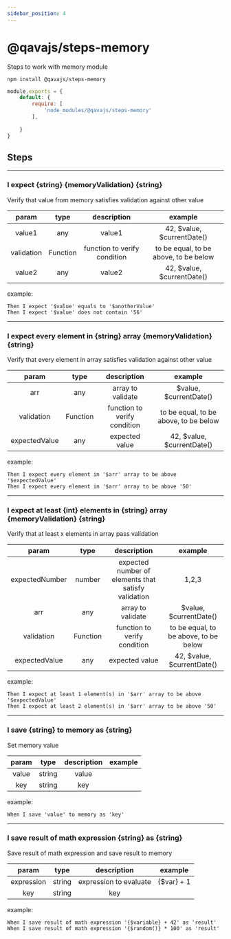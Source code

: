```yaml
---
sidebar_position: 4
---
```


# @qavajs/steps-memory
Steps to work with memory module

`npm install @qavajs/steps-memory`

```javascript
module.exports = {
    default: {
        require: [
            'node_modules/@qavajs/steps-memory'
        ],
        
    }
}
```
## Steps

---
### I expect {string} {memoryValidation} {string}

Verify that value from memory satisfies validation against other value

|   param    |   type   |         description          |                example                |
|:----------:|:--------:|:----------------------------:|:-------------------------------------:|
|   value1   |   any    |            value1            |      42, $value, $currentDate()       |
| validation | Function | function to verify condition | to be equal, to be above, to be below |
|   value2   |   any    |            value2            |      42, $value, $currentDate()       |

example:
```gherkin
Then I expect '$value' equals to '$anotherValue'
Then I expect '$value' does not contain '56'
```

---
### I expect every element in {string} array {memoryValidation} {string}

Verify that every element in array satisfies validation against other value

|     param      |   type   |         description          |                example                |
|:--------------:|:--------:|:----------------------------:|:-------------------------------------:|
|      arr       |   any    |      array to validate       |        $value, $currentDate()         |
|   validation   | Function | function to verify condition | to be equal, to be above, to be below |
| expectedValue  |   any    |        expected value        |      42, $value, $currentDate()       |

example:
```gherkin
Then I expect every element in '$arr' array to be above '$expectedValue'
Then I expect every element in '$arr' array to be above '50'
```
---
### I expect at least {int} elements in {string} array {memoryValidation} {string}

Verify that at least x elements in array pass validation

|     param      |   type   |                     description                     |                example                |
|:--------------:|:--------:|:---------------------------------------------------:|:-------------------------------------:|
| expectedNumber |  number  | expected number of elements that satisfy validation |                 1,2,3                 |
|      arr       |   any    |                  array to validate                  |        $value, $currentDate()         |
|   validation   | Function |            function to verify condition             | to be equal, to be above, to be below |
| expectedValue  |   any    |                   expected value                    |      42, $value, $currentDate()       |

example:
```gherkin
Then I expect at least 1 element(s) in '$arr' array to be above '$expectedValue'
Then I expect at least 2 element(s) in '$arr' array to be above '50'
```

---
### I save {string} to memory as {string}

Set memory value

| param |  type  | description | example |
|:-----:|:------:|:-----------:|:-------:|
| value | string |    value    |         |
|  key  | string |     key     |         |

example:
```gherkin
When I save 'value' to memory as 'key'
```
              
---
### I save result of math expression {string} as {string}

Save result of math expression and save result to memory

|   param    |  type  |      description       |  example   |
|:----------:|:------:|:----------------------:|:----------:|
| expression | string | expression to evaluate | {$var} + 1 |
|    key     | string |          key           |            |

example:
```gherkin
When I save result of math expression '{$variable} + 42' as 'result'
When I save result of math expression '{$random()} * 100' as 'result'
```
